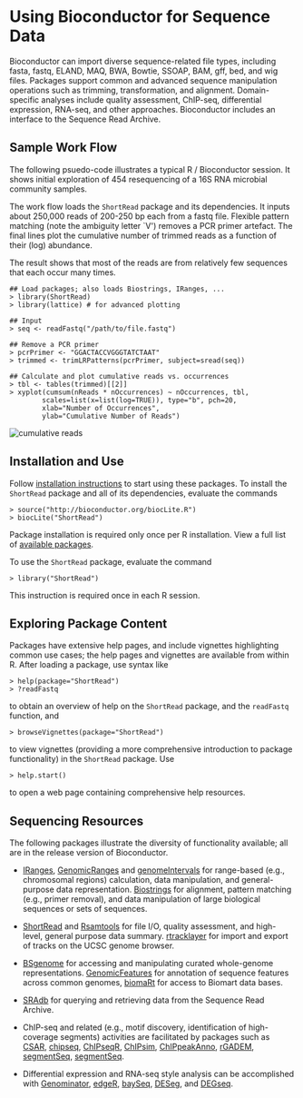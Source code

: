Using Bioconductor for Sequence Data
====================================

Bioconductor can import diverse sequence-related file types, including
fasta, fastq, ELAND, MAQ, BWA, Bowtie, SSOAP, BAM, gff, bed, and wig
files. Packages support common and advanced sequence manipulation
operations such as trimming, transformation, and alignment.
Domain-specific analyses include quality assessment, ChIP-seq,
differential expression, RNA-seq, and other approaches. Bioconductor
includes an interface to the Sequence Read Archive.


## Sample Work Flow ##

The following psuedo-code illustrates a typical R / Bioconductor
session. It shows initial exploration of 454 resequencing of a 16S RNA
microbial community samples.

The work flow loads the `ShortRead` package and its dependencies. It
inputs about 250,000 reads of 200-250 bp each from a fastq
file. Flexible pattern matching (note the ambiguity letter `V')
removes a PCR primer artefact. The final lines plot the cumulative
number of trimmed reads as a function of their (log) abundance.

The result shows that most of the reads are from relatively few
sequences that each occur many times.

    ## Load packages; also loads Biostrings, IRanges, ...
    > library(ShortRead)
    > library(lattice) # for advanced plotting
    
    ## Input
    > seq <- readFastq("/path/to/file.fastq")
    
    ## Remove a PCR primer
    > pcrPrimer <- "GGACTACCVGGGTATCTAAT"
    > trimmed <- trimLRPatterns(pcrPrimer, subject=sread(seq))
    
    ## Calculate and plot cumulative reads vs. occurrences
    > tbl <- tables(trimmed)[[2]]
    > xyplot(cumsum(nReads * nOccurrences) ~ nOccurrences, tbl, 
            scales=list(x=list(log=TRUE)), type="b", pch=20,
            xlab="Number of Occurrences", 
            ylab="Cumulative Number of Reads")

![cumulative reads](/images/help/workflows/cumulative-reads.png)

## Installation and Use ##

Follow [installation instructions]("/install/"") to start using these
packages.  To install the `ShortRead` package and all of its
dependencies, evaluate the commands

    > source("http://bioconductor.org/biocLite.R")
    > biocLite("ShortRead")

Package installation is required only once per R installation. View a
full list of
[available packages](http://bioconductor.org/packages/release/Software.html).

To use the `ShortRead` package, evaluate the command

    > library("ShortRead")

This instruction is required once in each R session.

## Exploring Package Content ##

Packages have extensive help pages, and include vignettes highlighting
common use cases; the help pages and vignettes are available from
within R. After loading a package, use syntax like

    > help(package="ShortRead")
    > ?readFastq

to obtain an overview of help on the `ShortRead` package, and the
`readFastq` function, and

    > browseVignettes(package="ShortRead")

to view vignettes (providing a more comprehensive introduction to
package functionality) in the `ShortRead` package. Use

    > help.start()

to open a web page containing comprehensive help resources.


## Sequencing Resources ##

The following packages illustrate the diversity of functionality
available; all are in the release version of Bioconductor.

* [IRanges](http://bioconductor.org/packages/release/bioc/html/IRanges.html),
  [GenomicRanges](http://bioconductor.org/packages/release/bioc/html/GenomicRanges.html)
  and
  [genomeIntervals](http://bioconductor.org/packages/release/bioc/html/genomeIntervals.html)
  for range-based (e.g., chromosomal regions) calculation, data
  manipulation, and general-purpose data
  representation. [Biostrings](http://bioconductor.org/packages/release/bioc/html/Biostrings.html)
  for alignment, pattern matching (e.g., primer removal), and data
  manipulation of large biological sequences or sets of
  sequences.

* [ShortRead](http://bioconductor.org/packages/release/bioc/html/ShortRead.html)
  and
  [Rsamtools](http://bioconductor.org/packages/release/bioc/html/Rsamtools.html)
  for file I/O, quality assessment, and high-level, general purpose
  data summary.
  [rtracklayer](http://bioconductor.org/packages/release/bioc/html/rtracklayer.html)
  for import and export of tracks on the UCSC genome browser.

* [BSgenome](http://bioconductor.org/packages/release/bioc/html/BSgenome.html)
  for accessing and manipulating curated whole-genome representations.
  [GenomicFeatures](http://bioconductor.org/packages/release/bioc/html/GenomicFeatures.html)
  for annotation of sequence features across common genomes,
  [biomaRt](http://bioconductor.org/packages/release/bioc/html/biomaRt.html)
  for access to Biomart data bases.

* [SRAdb](http://bioconductor.org/packages/release/bioc/html/SRAdb.html)
  for querying and retrieving data from the Sequence Read Archive.

* ChIP-seq and related (e.g., motif discovery, identification of
  high-coverage segments) activities are facilitated by packages such
  as
  [CSAR](http://bioconductor.org/packages/release/bioc/html/CSAR.html),
  [chipseq](http://bioconductor.org/packages/release/bioc/html/chipseq.html),
  [ChIPseqR](http://bioconductor.org/packages/release/bioc/html/ChIPseqR.html),
  [ChIPsim](http://bioconductor.org/packages/release/bioc/html/ChIPsim.html),
  [ChIPpeakAnno](http://bioconductor.org/packages/release/bioc/html/ChIPpeakAnno.html),
  [rGADEM](http://bioconductor.org/packages/release/bioc/html/rGADEM.html),
  [segmentSeq](http://bioconductor.org/packages/release/bioc/html/segmentSeq.html),
  [segmentSeq](http://bioconductor.org/packages/release/bioc/html/segmentSeq.html).

* Differential expression and RNA-seq style analysis can be
  accomplished with
  [Genominator](http://bioconductor.org/packages/release/bioc/html/Genominator.html),
  [edgeR](http://bioconductor.org/packages/release/bioc/html/edgeR.html),
  [baySeq](http://bioconductor.org/packages/release/bioc/html/baySeq.html),
  [DESeg](http://bioconductor.org/packages/release/bioc/html/DESeg.html),
  and
  [DEGseq](http://bioconductor.org/packages/release/bioc/html/DEGseq.html).
